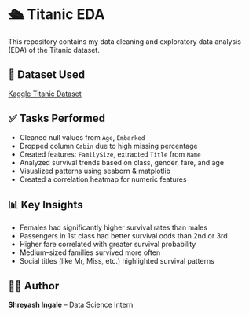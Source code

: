# 🛳 Titanic EDA 

This repository contains my data cleaning and exploratory data analysis (EDA) of the Titanic dataset.

## 📂 Dataset Used
[Kaggle Titanic Dataset](https://www.kaggle.com/c/titanic/data)

## ✅ Tasks Performed
- Cleaned null values from `Age`, `Embarked`
- Dropped column `Cabin` due to high missing percentage
- Created features: `FamilySize`, extracted `Title` from `Name`
- Analyzed survival trends based on class, gender, fare, and age
- Visualized patterns using seaborn & matplotlib
- Created a correlation heatmap for numeric features

## 📊 Key Insights
- Females had significantly higher survival rates than males
- Passengers in 1st class had better survival odds than 2nd or 3rd
- Higher fare correlated with greater survival probability
- Medium-sized families survived more often
- Social titles (like Mr, Miss, etc.) highlighted survival patterns

## 👩‍💻 Author
**Shreyash Ingale** – Data Science Intern  


